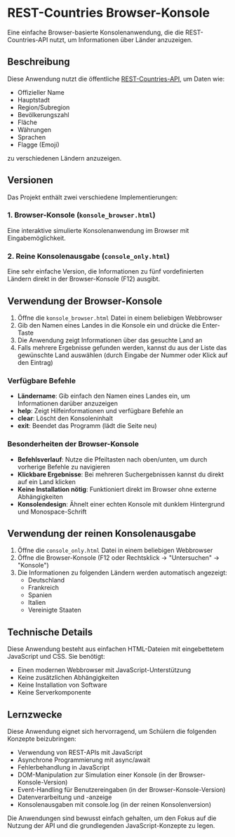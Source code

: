 # REST-Countries Browser-Konsole

Eine einfache Browser-basierte Konsolenanwendung, die die REST-Countries-API nutzt, um Informationen über Länder anzuzeigen.

## Beschreibung

Diese Anwendung nutzt die öffentliche [REST-Countries-API](https://restcountries.com), um Daten wie:

- Offizieller Name
- Hauptstadt
- Region/Subregion
- Bevölkerungszahl
- Fläche
- Währungen
- Sprachen
- Flagge (Emoji)

zu verschiedenen Ländern anzuzeigen.

## Versionen

Das Projekt enthält zwei verschiedene Implementierungen:

### 1. Browser-Konsole (`konsole_browser.html`)

Eine interaktive simulierte Konsolenanwendung im Browser mit Eingabemöglichkeit.

### 2. Reine Konsolenausgabe (`console_only.html`)

Eine sehr einfache Version, die Informationen zu fünf vordefinierten Ländern direkt in der Browser-Konsole (F12) ausgibt.

## Verwendung der Browser-Konsole

1. Öffne die `konsole_browser.html` Datei in einem beliebigen Webbrowser
2. Gib den Namen eines Landes in die Konsole ein und drücke die Enter-Taste
3. Die Anwendung zeigt Informationen über das gesuchte Land an
4. Falls mehrere Ergebnisse gefunden werden, kannst du aus der Liste das gewünschte Land auswählen (durch Eingabe der Nummer oder Klick auf den Eintrag)

### Verfügbare Befehle

- **Ländername**: Gib einfach den Namen eines Landes ein, um Informationen darüber anzuzeigen
- **help**: Zeigt Hilfeinformationen und verfügbare Befehle an
- **clear**: Löscht den Konsoleninhalt
- **exit**: Beendet das Programm (lädt die Seite neu)

### Besonderheiten der Browser-Konsole

- **Befehlsverlauf**: Nutze die Pfeiltasten nach oben/unten, um durch vorherige Befehle zu navigieren
- **Klickbare Ergebnisse**: Bei mehreren Suchergebnissen kannst du direkt auf ein Land klicken
- **Keine Installation nötig**: Funktioniert direkt im Browser ohne externe Abhängigkeiten
- **Konsolendesign**: Ähnelt einer echten Konsole mit dunklem Hintergrund und Monospace-Schrift

## Verwendung der reinen Konsolenausgabe

1. Öffne die `console_only.html` Datei in einem beliebigen Webbrowser
2. Öffne die Browser-Konsole (F12 oder Rechtsklick → "Untersuchen" → "Konsole")
3. Die Informationen zu folgenden Ländern werden automatisch angezeigt:
   - Deutschland
   - Frankreich
   - Spanien
   - Italien
   - Vereinigte Staaten

## Technische Details

Diese Anwendung besteht aus einfachen HTML-Dateien mit eingebettetem JavaScript und CSS. Sie benötigt:
- Einen modernen Webbrowser mit JavaScript-Unterstützung
- Keine zusätzlichen Abhängigkeiten
- Keine Installation von Software
- Keine Serverkomponente

## Lernzwecke

Diese Anwendung eignet sich hervorragend, um Schülern die folgenden Konzepte beizubringen:

- Verwendung von REST-APIs mit JavaScript
- Asynchrone Programmierung mit async/await
- Fehlerbehandlung in JavaScript
- DOM-Manipulation zur Simulation einer Konsole (in der Browser-Konsole-Version)
- Event-Handling für Benutzereingaben (in der Browser-Konsole-Version)
- Datenverarbeitung und -anzeige
- Konsolenausgaben mit console.log (in der reinen Konsolenversion)

Die Anwendungen sind bewusst einfach gehalten, um den Fokus auf die Nutzung der API und die grundlegenden JavaScript-Konzepte zu legen. 